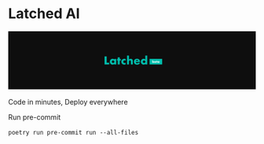 # Latched AI

![latched banner](Images/Latched.png)

Code in minutes, Deploy everywhere

Run pre-commit
```shell
poetry run pre-commit run --all-files
```